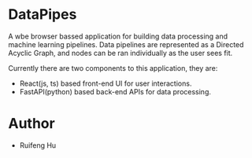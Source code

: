 # DataPipes

A wbe browser bassed application for building data processing and machine learning pipelines. Data pipelines are represented as a Directed Acyclic Graph, and nodes can be ran individually as the user sees fit.

Currently there are two components to this application, they are:

- React(js, ts) based front-end UI for user interactions.
- FastAPI(python) based back-end APIs for data processing.

# Author

- Ruifeng Hu